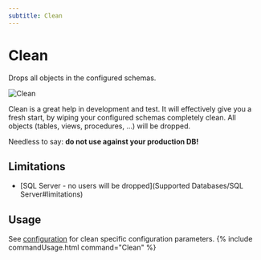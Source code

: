 ```yaml
---
subtitle: Clean
---
```

# Clean

Drops all objects in the configured schemas.

![Clean](assets/command-clean.png)

Clean is a great help in development and test. It will effectively give you a fresh start, by wiping your configured schemas completely clean. All objects (tables, views, procedures, ...) will be dropped.

Needless to say: **do not use against your production DB!**

## Limitations

- [SQL Server - no users will be dropped](Supported Databases/SQL Server#limitations)

## Usage
See [configuration](Configuration/parameters/#clean) for clean specific configuration parameters.
{% include commandUsage.html command="Clean" %}
